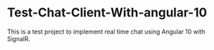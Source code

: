 # Test-Chat-Client-With-angular-10

This is a test project to implement real time chat using Angular 10 with SignalR.
